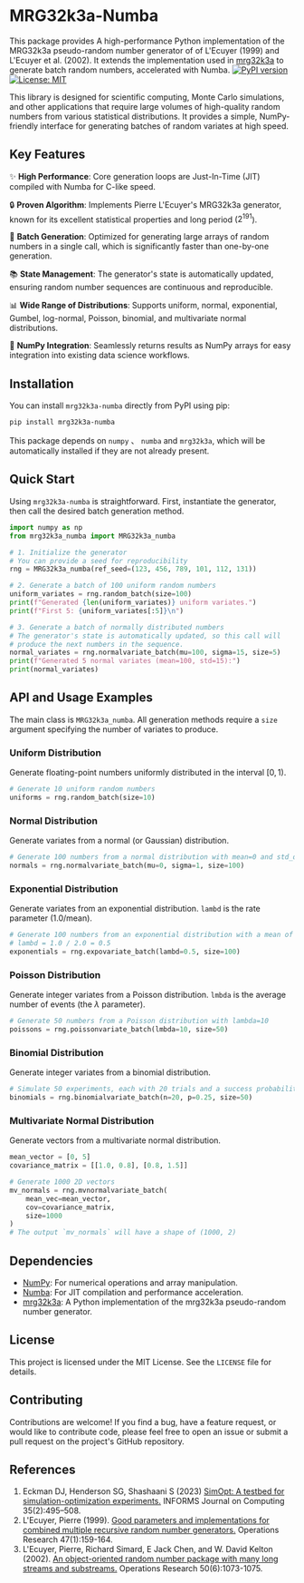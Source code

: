 # MRG32k3a-Numba
This package provides A high-performance Python implementation of the MRG32k3a pseudo-random number generator of of L'Ecuyer (1999) and L'Ecuyer et al. (2002). It extends the implementation used in [mrg32k3a](https://pypi.org/project/mrg32k3a) to generate batch random numbers, accelerated with Numba. 
[![PyPI version](https://badge.fury.io/py/mrg32k3a-numba.svg)]([https://badge.fury.io/py/mrg32k3a-numba](https://pypi.org/project/mrg32k3a-numba/0.1.1/))
[![License: MIT](https://img.shields.io/badge/License-MIT-yellow.svg)](https://opensource.org/licenses/MIT)

This library is designed for scientific computing, Monte Carlo simulations, and other applications that require large volumes of high-quality random numbers from various statistical distributions. It provides a simple, NumPy-friendly interface for generating batches of random variates at high speed.

## Key Features
✨ **High Performance**: Core generation loops are Just-In-Time (JIT) compiled with Numba for C-like speed.

🔒 **Proven Algorithm**: Implements Pierre L'Ecuyer's MRG32k3a generator, known for its excellent statistical properties and long period ($2^{191}$).

🚀 **Batch Generation**: Optimized for generating large arrays of random numbers in a single call, which is significantly faster than one-by-one generation.

📚 **State Management**: The generator's state is automatically updated, ensuring random number sequences are continuous and reproducible.

📊 **Wide Range of Distributions**: Supports uniform, normal, exponential, Gumbel, log-normal, Poisson, binomial, and multivariate normal distributions.

🤝 **NumPy Integration**: Seamlessly returns results as NumPy arrays for easy integration into existing data science workflows.

## Installation

You can install `mrg32k3a-numba` directly from PyPI using pip:

```bash
pip install mrg32k3a-numba
```

This package depends on `numpy` 、 `numba` and `mrg32k3a`, which will be automatically installed if they are not already present.

## Quick Start

Using `mrg32k3a-numba` is straightforward. First, instantiate the generator, then call the desired batch generation method.

```python
import numpy as np
from mrg32k3a_numba import MRG32k3a_numba

# 1. Initialize the generator
# You can provide a seed for reproducibility
rng = MRG32k3a_numba(ref_seed=(123, 456, 789, 101, 112, 131))

# 2. Generate a batch of 100 uniform random numbers
uniform_variates = rng.random_batch(size=100)
print(f"Generated {len(uniform_variates)} uniform variates.")
print(f"First 5: {uniform_variates[:5]}\n")

# 3. Generate a batch of normally distributed numbers
# The generator's state is automatically updated, so this call will
# produce the next numbers in the sequence.
normal_variates = rng.normalvariate_batch(mu=100, sigma=15, size=5)
print(f"Generated 5 normal variates (mean=100, std=15):")
print(normal_variates)
```

## API and Usage Examples

The main class is `MRG32k3a_numba`. All generation methods require a `size` argument specifying the number of variates to produce.

### Uniform Distribution
Generate floating-point numbers uniformly distributed in the interval $[0, 1)$.

```python
# Generate 10 uniform random numbers
uniforms = rng.random_batch(size=10)
```

### Normal Distribution
Generate variates from a normal (or Gaussian) distribution.

```python
# Generate 100 numbers from a normal distribution with mean=0 and std_dev=1
normals = rng.normalvariate_batch(mu=0, sigma=1, size=100)
```

### Exponential Distribution
Generate variates from an exponential distribution. `lambd` is the rate parameter ($1.0 / \text{mean}$).

```python
# Generate 100 numbers from an exponential distribution with a mean of 2.0
# lambd = 1.0 / 2.0 = 0.5
exponentials = rng.expovariate_batch(lambd=0.5, size=100)
```

### Poisson Distribution
Generate integer variates from a Poisson distribution. `lmbda` is the average number of events (the $\lambda$ parameter).

```python
# Generate 50 numbers from a Poisson distribution with lambda=10
poissons = rng.poissonvariate_batch(lmbda=10, size=50)
```

### Binomial Distribution
Generate integer variates from a binomial distribution.

```python
# Simulate 50 experiments, each with 20 trials and a success probability of 0.25
binomials = rng.binomialvariate_batch(n=20, p=0.25, size=50)
```

### Multivariate Normal Distribution
Generate vectors from a multivariate normal distribution.

```python
mean_vector = [0, 5]
covariance_matrix = [[1.0, 0.8], [0.8, 1.5]]

# Generate 1000 2D vectors
mv_normals = rng.mvnormalvariate_batch(
    mean_vec=mean_vector,
    cov=covariance_matrix,
    size=1000
)
# The output `mv_normals` will have a shape of (1000, 2)
```

## Dependencies

* [NumPy](https://numpy.org/): For numerical operations and array manipulation.
* [Numba](https://numba.pydata.org/): For JIT compilation and performance acceleration.
* [mrg32k3a](https://pypi.org/project/mrg32k3a): A Python implementation of the mrg32k3a pseudo-random number generator.

## License

This project is licensed under the MIT License. See the `LICENSE` file for details.

## Contributing

Contributions are welcome! If you find a bug, have a feature request, or would like to contribute code, please feel free to open an issue or submit a pull request on the project's GitHub repository.

## References
1. Eckman DJ, Henderson SG, Shashaani S (2023) [SimOpt: A testbed for simulation-optimization experiments.](https://pubsonline.informs.org/doi/10.1287/ijoc.2023.1273) INFORMS Journal on Computing 35(2):495–508.
2. L'Ecuyer, Pierre (1999). [Good parameters and implementations for combined multiple recursive random number generators.](https://pubsonline.informs.org/doi/10.1287/opre.47.1.159) Operations Research 47(1):159-164.
3. L'Ecuyer, Pierre, Richard Simard, E Jack Chen, and W. David Kelton (2002). [An object-oriented random number package with many long streams and substreams.](https://pubsonline.informs.org/doi/10.1287/opre.50.6.1073.358) Operations Research 50(6):1073-1075.


